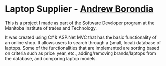 # Laptop Supplier - [Andrew Borondia](https://cranky-beaver-6bfa9c.netlify.app/projects)

This is a project I made as part of the Software Developer program at the Manitoba Institute of trades and Technology.

It was created using C# & ASP.Net MVC that has the basic functionality of an online shop. It allows users to search through a (small, local) database of laptops. Some of the functionalities that are implemented are sorting based on criteria such as price, year, etc., adding/removing brands/laptops from the database, and comparing laptop models.

